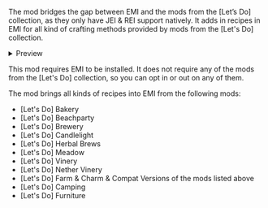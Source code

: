 The mod bridges the gap between EMI and the mods from the [Let’s Do] collection, as they only have JEI & REI support natively. It adds in recipes in EMI for all kind of crafting methods provided by mods from the [Let's Do] collection.


<details>
<summary>Preview</summary>
  
![Example 1](https://cdn.modrinth.com/data/cached_images/04053d672ed36fae673947adcd7355492bd25f2a.png)
  ![Example 2](https://cdn.modrinth.com/data/cached_images/d3d528459e63f7f4ca6d6097e99b043b942357cc.png)
  ![Example 3](https://cdn.modrinth.com/data/cached_images/4e22bb2d3be4667af9b9fb64b22778172d208cc5.png)
  
</details>



This mod requires EMI to be installed. It does not require any of the mods from the [Let's Do] collection, so you can opt in or out on any of them.

The mod brings all kinds of recipes into EMI from the following mods:

- [Let's Do] Bakery
- [Let's Do] Beachparty
- [Let's Do] Brewery
- [Let's Do] Candlelight
- [Let's Do] Herbal Brews
- [Let's Do] Meadow
- [Let's Do] Vinery
- [Let's Do] Nether Vinery
- [Let's Do] Farm & Charm & Compat Versions of the mods listed above
- [Let's Do] Camping
- [Let's Do] Furniture
